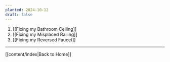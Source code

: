 ```yaml
---
planted: 2024-10-12
draft: false
---
```


1. [[Fixing my Bathroom Ceiling]]
2. [[Fixing my Misplaced Railing]]
3. [[Fixing my Reversed Faucet]]



---
[[content/index|Back to Home]]
